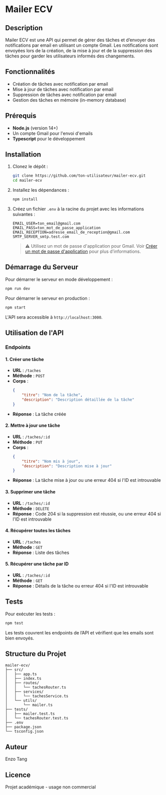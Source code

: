 # Mailer ECV

## Description

Mailer ECV est une API qui permet de gérer des tâches et d’envoyer des notifications par email en utilisant un compte Gmail. Les notifications sont envoyées lors de la création, de la mise à jour et de la suppression des tâches pour garder les utilisateurs informés des changements.

## Fonctionnalités

- Création de tâches avec notification par email
- Mise à jour de tâches avec notification par email
- Suppression de tâches avec notification par email
- Gestion des tâches en mémoire (in-memory database)

## Prérequis

- **Node.js** (version 14+)
- Un compte Gmail pour l'envoi d'emails
- **Typescript** pour le développement

## Installation

1. Clonez le dépôt :

   ```bash
   git clone https://github.com/ton-utilisateur/mailer-ecv.git
   cd mailer-ecv
   ```
2. Installez les dépendances :

   ```bash
   npm install
   ```
3. Créez un fichier `.env` à la racine du projet avec les informations suivantes :

   ```plaintext
   EMAIL_USER=ton_email@gmail.com
   EMAIL_PASS=ton_mot_de_passe_application
   EMAIL_RECEPTION=adresse_email_de_reception@gmail.com
   SMTP_SERVER_smtp.test.com
   ```

   > ⚠️ Utilisez un mot de passe d'application pour Gmail. Voir [Créer un mot de passe d&#39;application](https://support.google.com/mail/answer/185833?hl=fr) pour plus d’informations.
   >

## Démarrage du Serveur

Pour démarrer le serveur en mode développement :

```bash
npm run dev
```

Pour démarrer le serveur en production :

```bash
npm start
```

L'API sera accessible à `http://localhost:3000`.

## Utilisation de l'API

### Endpoints

#### 1. Créer une tâche

- **URL** : `/taches`
- **Méthode** : `POST`
- **Corps** :
  ```json
  {
      "titre": "Nom de la tâche",
      "description": "Description détaillée de la tâche"
  }
  ```
- **Réponse** : La tâche créée

#### 2. Mettre à jour une tâche

- **URL** : `/taches/:id`
- **Méthode** : `PUT`
- **Corps** :
  ```json
  {
      "titre": "Nom mis à jour",
      "description": "Description mise à jour"
  }
  ```
- **Réponse** : La tâche mise à jour ou une erreur 404 si l'ID est introuvable

#### 3. Supprimer une tâche

- **URL** : `/taches/:id`
- **Méthode** : `DELETE`
- **Réponse** : Code 204 si la suppression est réussie, ou une erreur 404 si l'ID est introuvable

#### 4. Récupérer toutes les tâches

- **URL** : `/taches`
- **Méthode** : `GET`
- **Réponse** : Liste des tâches

#### 5. Récupérer une tâche par ID

- **URL** : `/taches/:id`
- **Méthode** : `GET`
- **Réponse** : Détails de la tâche ou erreur 404 si l'ID est introuvable

## Tests

Pour exécuter les tests :

```bash
npm test
```

Les tests couvrent les endpoints de l’API et vérifient que les emails sont bien envoyés.

## Structure du Projet

```
mailer-ecv/
├── src/
│   ├── app.ts
│   ├── index.ts
│   ├── routes/
│   │   └── tachesRouter.ts
│   ├── services/
│   │   └── tachesService.ts
│   └── utils/
│       └── mailer.ts
├── tests/
│   ├── mailer.test.ts
│   └── tachesRouter.test.ts
├── .env
├── package.json
└── tsconfig.json
```

## Auteur

Enzo Tang

## Licence

Projet académique - usage non commercial
